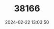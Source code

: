---
title: "38166"
category: "Manilkara kanosiensis"
draft: false
date: 2024-02-22 13:03:50
languages:
  Undetermined: ["Sawai", "Torem"]
  Uncoded languages: ["Tifen", "Napali"]
---